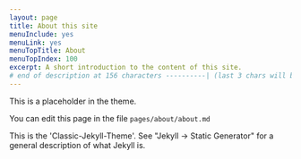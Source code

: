 ```yaml
---
layout: page
title: About this site
menuInclude: yes
menuLink: yes
menuTopTitle: About
menuTopIndex: 100
excerpt: A short introduction to the content of this site.
# end of description at 156 characters ----------| (last 3 chars will be replaced by '...' on overflow)
---
```

This is a placeholder in the theme.

You can edit this page in the file `pages/about/about.md`

This is the 'Classic-Jekyll-Theme'. See "Jekyll -> Static Generator" for a general description of what Jekyll is.